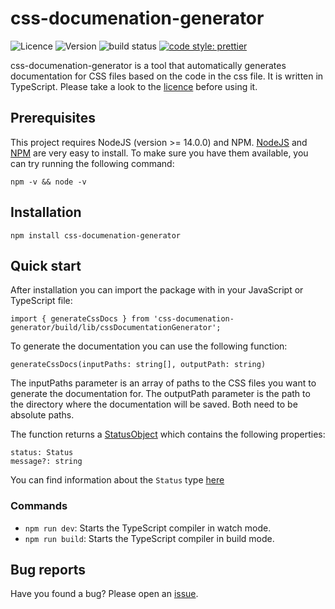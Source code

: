 # css-documenation-generator

![Licence](https://img.shields.io/badge/License-CC--BY--3.0-yellow.svg?style=flat-square) ![Version](https://img.shields.io/github/package-json/v/thekeineahnung/css-documenation-generator/main?style=flat-square&label=Version) ![build status](https://img.shields.io/github/workflow/status/thekeineahnung/css-documenation-generator/Test%20build?label=Build&style=flat-square) [![code style: prettier](https://img.shields.io/badge/code_style-prettier-ff69b4.svg?style=flat-square)](https://github.com/prettier/prettier)

css-documenation-generator is a tool that automatically generates documentation for CSS files based on the code in the css file. It is written in TypeScript. Please take a look to the [licence](https://github.com/TheKeineAhnung/css-documenation-generator/blob/main/LICENSE.md) before using it.

## Prerequisites

This project requires NodeJS (version >= 14.0.0) and NPM. [NodeJS](https://nodejs.org/) and [NPM](https://www.npmjs.com/) are very easy to install. To make sure you have them available, you can try running the following command:

```
npm -v && node -v
```

## Installation

```
npm install css-documenation-generator
```

## Quick start

After installation you can import the package with in your JavaScript or TypeScript file:

```
import { generateCssDocs } from 'css-documenation-generator/build/lib/cssDocumentationGenerator';
```

To generate the documentation you can use the following function:

```
generateCssDocs(inputPaths: string[], outputPath: string)
```

The inputPaths parameter is an array of paths to the CSS files you want to generate the documentation for. The outputPath parameter is the path to the directory where the documentation will be saved. Both need to be absolute paths.

The function returns a [StatusObject](https://github.com/TheKeineAhnung/css-documenation-generator/blob/main/lib/types/StatusObject.ts) which contains the following properties:

```
status: Status
message?: string
```

You can find information about the `Status` type [here](https://github.com/TheKeineAhnung/css-documenation-generator/blob/main/lib/types/Status.ts)

### Commands

- `npm run dev`: Starts the TypeScript compiler in watch mode.
- `npm run build`: Starts the TypeScript compiler in build mode.

## Bug reports

Have you found a bug? Please open an [issue](https://github.com/TheKeineAhnung/css-documenation-generator/issues/new).

[cc-by-nc-sa]: http://creativecommons.org/licenses/by-nc-sa/4.0/
[cc-by-nc-sa-image]: https://licensebuttons.net/l/by-nc-sa/4.0/88x31.png
[cc-by-nc-sa-shield]: https://img.shields.io/badge/License-CC%20BY--NC--SA--4.0-yellow.svg?style=flat-square
